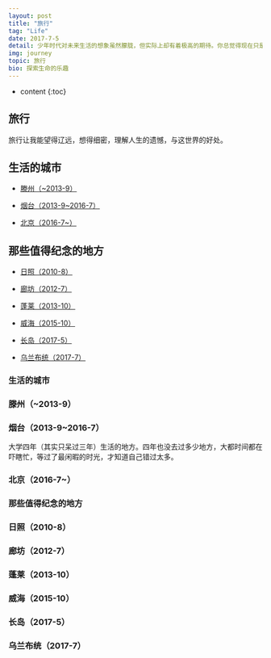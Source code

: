 ```yaml
---
layout: post
title: "旅行"
tag: "Life"
date: 2017-7-5
detail: 少年时代对未来生活的想象虽然朦胧，但实际上却有着极高的期待。你总觉得现在只是活着，等待着，等待着某一刻会金鼓齐鸣，光芒四射，然后，真正的生活开始了。但日常生活自有它自己缓慢而平静的节奏，它波澜不兴地向前弥漫，越过岁月。直到你骤然发现，大多数人的生活不会有金鼓齐鸣的开始，大多数人的生活，就是一种水滴石穿的单调和宁静。
img: journey
topic: 旅行
bio: 探索生命的乐趣
---
```


* content
{:toc}

## 旅行

旅行让我能望得辽远，想得细密，理解人生的遗憾，与这世界的好处。

## 生活的城市

* [滕州（~2013-9）](#滕州2013-9)

* [烟台（2013-9~2016-7）](#烟台2013-92016-7)

* [北京（2016-7~）](#北京2016-7)

## 那些值得纪念的地方

* [日照（2010-8）](#日照2010-8)

* [廊坊（2012-7）](#廊坊2012-7)

* [蓬莱（2013-10）](#蓬莱2013-10)

* [威海（2015-10）](#威海2015-10)

* [长岛（2017-5）](#长岛2017-5)

* [乌兰布统（2017-7）](#乌兰布统2017-7)

### 生活的城市

### 滕州（~2013-9）



### 烟台（2013-9~2016-7）

大学四年（其实只呆过三年）生活的地方。四年也没去过多少地方，大都时间都在吓瞎忙，等过了最闲暇的时光，才知道自己错过太多。

### 北京（2016-7~）



### 那些值得纪念的地方

### 日照（2010-8）

### 廊坊（2012-7）

### 蓬莱（2013-10）

### 威海（2015-10）

### 长岛（2017-5）

### 乌兰布统（2017-7）



